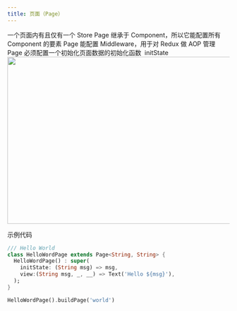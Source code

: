 ```yaml
---
title: 页面（Page）
---
```


一个页面内有且仅有一个 Store
Page 继承于 Component，所以它能配置所有 Component 的要素
Page 能配置 Middleware，用于对 Redux 做 AOP 管理
Page 必须配置一个初始化页面数据的初始化函数  initState
<img src="https://img.alicdn.com/tfs/TB1ASfDJ9zqK1RjSZFHXXb3CpXa-1636-756.png" width="818px" height="378px">


示例代码

```dart
/// Hello World
class HelloWordPage extends Page<String, String> {
  HelloWordPage() : super(
    initState: (String msg) => msg,
    view:(String msg, _, __) => Text('Hello ${msg}'),
  );
}

HelloWordPage().buildPage('world')
```
